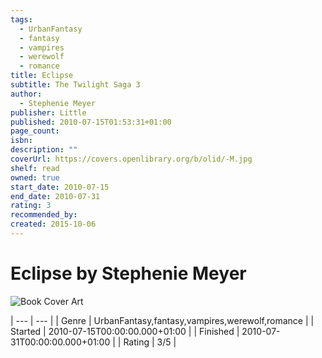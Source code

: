 ```yaml
---
tags:
  - UrbanFantasy
  - fantasy
  - vampires
  - werewolf
  - romance
title: Eclipse
subtitle: The Twilight Saga 3
author:
  - Stephenie Meyer
publisher: Little
published: 2010-07-15T01:53:31+01:00
page_count: 
isbn: 
description: ""
coverUrl: https://covers.openlibrary.org/b/olid/-M.jpg
shelf: read
owned: true
start_date: 2010-07-15
end_date: 2010-07-31
rating: 3
recommended_by: 
created: 2015-10-06
---
```


# Eclipse by Stephenie Meyer

![Book Cover Art](https://covers.openlibrary.org/b/olid/-M.jpg)


| --- | --- |
| Genre | UrbanFantasy,fantasy,vampires,werewolf,romance |
| Started | 2010-07-15T00:00:00.000+01:00 |
| Finished | 2010-07-31T00:00:00.000+01:00 |
| Rating | 3/5 |


